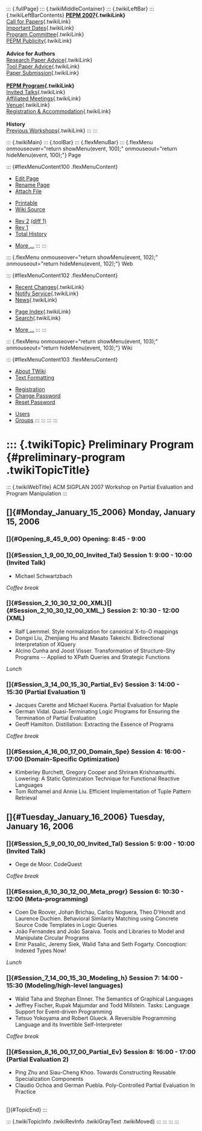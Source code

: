 ::: {.fullPage}
::: {.twikiMiddleContainer}
::: {.twikiLeftBar}
::: {.twikiLeftBarContents}
**[PEPM 2007](WebHome){.twikiLink}**\
[Call for Papers](CallForPapers){.twikiLink}\
[Important Dates](ImportantDates){.twikiLink}\
[Program Committee](ProgramCommittee){.twikiLink}\
[PEPM Publicity](PEPMPublicity){.twikiLink}\
\
**Advice for Authors**\
[Research Paper Advice](ResearchPaperAdvice){.twikiLink}\
[Tool Paper Advice](ToolPaperAdvice){.twikiLink}\
[Paper Submission](PaperSubmission){.twikiLink}\
\
**[PEPM Program](PEPMProgram){.twikiLink}**\
[Invited Talks](InvitedTalks){.twikiLink}\
[Affiliated Meetings](AffiliatedMeetings){.twikiLink}\
[Venue](WorkshopVenue){.twikiLink}\
[Registration & Accommodation](RegistrationAndAccomodation){.twikiLink}\
\
**History**\
[Previous Workshops](PreviousWorkshops){.twikiLink}
:::
:::

::: {.twikiMain}
::: {.toolBar}
::: {.flexMenuBar}
::: {.flexMenu onmouseover="return showMenu(event, 100);" onmouseout="return hideMenu(event, 100);"}
Page

::: {#flexMenuContent100 .flexMenuContent}
-   [Edit
    Page](http://www.program-transformation.org/edit/PEPM07/PreliminaryProgram?t=1536828915)
-   [Rename
    Page](http://www.program-transformation.org/rename/PEPM07/PreliminaryProgram)
-   [Attach
    File](http://www.program-transformation.org/attach/PEPM07/PreliminaryProgram)

<!-- -->

-   [Printable](http://www.program-transformation.org/view/PEPM07/PreliminaryProgram?skin=print.pattern)
-   [Wiki
    Source](http://www.program-transformation.org/view/PEPM07/PreliminaryProgram?skin=text&raw=on&contenttype=text/plain)

<!-- -->

-   [Rev
    2](http://www.program-transformation.org/view/PEPM07/PreliminaryProgram?rev=1.2)
    [(diff 1)](http://www.program-transformation.org/rdiff/PEPM07/PreliminaryProgram?rev1=1.2&rev2=1.1)
-   [Rev
    1](http://www.program-transformation.org/view/PEPM07/PreliminaryProgram?rev=1.1)
-   [Total
    History](http://www.program-transformation.org/rdiff/PEPM07/PreliminaryProgram)

<!-- -->

-   [More
    \...](http://www.program-transformation.org/oops/PEPM07/PreliminaryProgram?template=oopsmore&param1=1.2&param2=1.2)
:::
:::

::: {.flexMenu onmouseover="return showMenu(event, 102);" onmouseout="return hideMenu(event, 102);"}
Web

::: {#flexMenuContent102 .flexMenuContent}
-   [Recent Changes](WebChanges){.twikiLink}
-   [Notify Service](WebNotify){.twikiLink}
-   [News](WebNews){.twikiLink}

<!-- -->

-   [Page Index](WebIndex){.twikiLink}
-   [Search](WebSearch){.twikiLink}

<!-- -->

-   [More
    \...](http://www.program-transformation.org/oops/PEPM07/PreliminaryProgram?template=oopsmore&param1=1.2&param2=1.2)
:::
:::

::: {.flexMenu onmouseover="return showMenu(event, 103);" onmouseout="return hideMenu(event, 103);"}
Wiki

::: {#flexMenuContent103 .flexMenuContent}
-   [About
    TWiki](http://www.program-transformation.org/view/TWiki/WebHome)
-   [Text
    Formatting](http://www.program-transformation.org/view/TWiki/TextFormattingRules)

<!-- -->

-   [Registration](http://www.program-transformation.org/view/TWiki/TWikiRegistration)
-   [Change
    Password](http://www.program-transformation.org/view/TWiki/ChangePassword)
-   [Reset
    Password](http://www.program-transformation.org/view/TWiki/ResetPassword)

<!-- -->

-   [Users](http://www.program-transformation.org/view/Main/TWikiUsers)
-   [Groups](http://www.program-transformation.org/view/Main/TWikiGroups)
:::
:::
:::
:::

::: {.twikiTopic}
Preliminary Program {#preliminary-program .twikiTopicTitle}
===================

::: {.twikiWebTitle}
ACM SIGPLAN 2007 Workshop on Partial Evaluation and Program Manipulation
:::

[]{#Monday_January_15_2006} Monday, January 15, 2006
----------------------------------------------------

### []{#Opening_8_45_9_00} Opening: 8:45 - 9:00

### []{#Session_1_9_00_10_00_Invited_Tal} Session 1: 9:00 - 10:00 (Invited Talk)

-   Michael Schwartzbach

*Coffee break*

### []{#Session_2_10_30_12_00_XML}[]{#Session_2_10_30_12_00_XML_} Session 2: 10:30 - 12:00 (XML)

-   Ralf Laemmel. Style normalization for canonical X-to-O mappings
-   Dongxi Liu, Zhenjiang Hu and Masato Takeichi. Bidirectional
    Interpretation of XQuery
-   Alcino Cunha and Joost Visser. Transformation of Structure-Shy
    Programs \-- Applied to XPath Queries and Strategic Functions

*Lunch*

### []{#Session_3_14_00_15_30_Partial_Ev} Session 3: 14:00 - 15:30 (Partial Evaluation 1)

-   Jacques Carette and Michael Kucera. Partial Evaluation for Maple
-   German Vidal. Quasi-Terminating Logic Programs for Ensuring the
    Termination of Partial Evaluation
-   Geoff Hamilton. Distillation: Extracting the Essence of Programs

*Coffee break*

### []{#Session_4_16_00_17_00_Domain_Spe} Session 4: 16:00 - 17:00 (Domain-Specific Optimization)

-   Kimberley Burchett, Gregory Cooper and Shriram Krishnamurthi.
    Lowering: A Static Optimization Technique for Functional Reactive
    Languages
-   Tom Rothamel and Annie Liu. Efficient Implementation of Tuple
    Pattern Retrieval

[]{#Tuesday_January_16_2006} Tuesday, January 16, 2006
------------------------------------------------------

### []{#Session_5_9_00_10_00_Invited_Tal} Session 5: 9:00 - 10:00 (Invited Talk)

-   Oege de Moor. CodeQuest

*Coffee break*

### []{#Session_6_10_30_12_00_Meta_progr} Session 6: 10:30 - 12:00 (Meta-programming)

-   Coen De Roover, Johan Brichau, Carlos Noguera, Theo D\'Hondt and
    Laurence Duchien. Behavioral Similarity Matching using Concrete
    Source Code Templates in Logic Queries
-   João Fernandes and João Saraiva. Tools and Libraries to Model and
    Manipulate Circular Programs
-   Emir Pasalic, Jeremy Siek, Walid Taha and Seth Fogarty. Concoqtion:
    Indexed Types Now!

*Lunch*

### []{#Session_7_14_00_15_30_Modeling_h} Session 7: 14:00 - 15:30 (Modeling/high-level languages)

-   Walid Taha and Stephan Elnner. The Semantics of Graphical Languages
-   Jeffrey Fischer, Rupak Majumdar and Todd Millstein. Tasks: Language
    Support for Event-driven Programming
-   Tetsuo Yokoyama and Robert Glueck. A Reversible Programming Language
    and its Invertible Self-Interpreter

*Coffee break*

### []{#Session_8_16_00_17_00_Partial_Ev} Session 8: 16:00 - 17:00 (Partial Evaluation 2)

-   Ping Zhu and Siau-Cheng Khoo. Towards Constructing Reusable
    Specialization Components
-   Claudio Ochoa and German Puebla. Poly-Controlled Partial Evaluation
    In Practice

\
[]{#TopicEnd}
:::

::: {.twikiTopicInfo .twikiRevInfo .twikiGrayText .twikiMoved}
:::
:::
:::
:::
